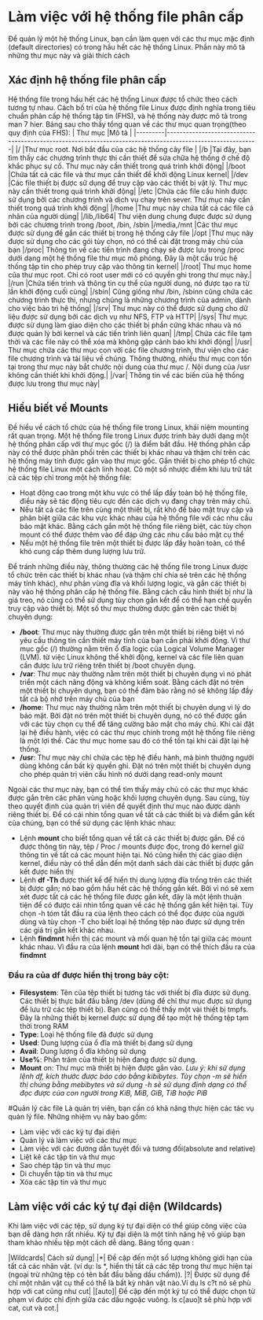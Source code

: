 # Làm việc với hệ thống file phân cấp
Để quản lý một hệ thống Linux, bạn cần làm quen với các thư mục mặc định (default directories) có trong hầu hết các hệ thống Linux. Phần này mô tả những thư mục này và giải thích cách 

## Xác định hệ thống file phân cấp
Hệ thống file trong hầu hết các hệ thống Linux được tổ chức theo cách tương tự nhau. Cách bố trí của hệ thống file Linux được định nghĩa trong tiêu chuẩn phân cấp hệ thống tập tin (FHS), và hệ thống này được mô tả trong man 7 hier.
Bảng sau cho thấy tổng quan về các thư mục quan trọng(theo quy định của FHS):
| Thư mục |Mô tả                                                                                                      |
|---------|-----------------------------------------------------------------------------------------------------------|
|/        |Thư mục root. Nơi bắt đầu của các hệ thống cây file                                                        |
|/b       |Tại đây, bạn tìm thấy các chương trình thực thi cần thiết để sửa chữa hệ thống ở chế độ khắc phục sự cố. Thư mục này cần thiết trong quá trình khởi động|
|/boot    |Chứa tất cả các file và thư mục cần thiết để khởi động Linux kernel|
|/dev	  |Các file thiết bị được sử dụng để truy cập vào các thiết bị vật lý. Thư mục này cần thiết trong quá trình khởi động|
|/etc	  |Chứa các file cấu hình được sử dụng bởi các chương trình và dịch vụ chạy trên sever. Thư mục này cần thiết trong quá trình khởi động|
|/home	  |Thư mục này chứa tất cả các file cá nhân của người dùng|
|/lib,/lib64|	Thư viện dung chung được được sử dụng bởi các chương trình trong /boot, /bin, /sbin
|/media,/mnt |Các thư mục được sử dụng để gắn các thiết bị trong hệ thống cây file
|/opt	|Thư mục này được sử dụng cho các gói tùy chọn, nó có thể cài đặt trong máy chủ của bạn
|/proc|	Thông tin về các tiến trình đang chạy sẽ được lưu trong /proc dưới dạng một hệ thống file thư mục mô phỏng. Đây là một cấu trúc hệ thống tập tin cho phép truy cập vào thông tin kernel|
|/root|	Thư mục home của thư mục root. Chỉ có root user mới có có quyền ghi trong thư mục này.|
|/run |Chứa tiến trình và thông tin cụ thể của người dung, nó được tạo ra từ lần khởi động cuối cùng|
|/sbin|	Cũng giống như /bin, /sbinn cũng chứa các chương trình thực thi, nhưng chúng là những chương trình của admin, dành cho việc bảo trì hệ thống|
|/srv|	Thư mục này có thể được sử dụng cho dữ liệu được sử dụng bởi các dịch vụ như NFS, FTP và HTTP|
|/sys|	Thư mục được sử dụng làm giao diện cho các thiết bị phần cứng khác nhau và nó được quản lý bởi kernel và các tiến trình liên quan|
|/tmp|	Chứa các file tạm thời và các file này có thể xóa mà không gặp cảnh báo khi khởi động|
|/usr|	Thư mục chứa các thư mục con với các file chương trình, thư viện cho các file chương trình và tài liệu về chúng. Thông thường, nhiều thư mục con tồn tại trong thư mục này bắt chước nội dung của thư mục /. Nội dung của /usr không cần thiết khi khởi động.|
|/var|	Thông tin về các biến của hệ thống được lưu trong thư mục này|

## Hiểu biết về Mounts
Đề hiểu về cách tổ chức của hệ thống file trong Linux, khái niệm mounting rất quan trọng. Một hệ thống file trong Linux được trình bày dưới dạng một hệ thống phân cấp với thư mục gốc (/) là điểm bắt đầu. Hệ thống phân cấp này có thể được phân phối trên các thiết bị khác nhau và thậm chí trên các hệ thống máy tính được gắn vào thư mục gốc. Gắn thiết bị cho phép tổ chức hệ thống file Linux một cách linh hoạt. Có một số nhược điểm khi lưu trữ tất cả các tệp chỉ trong một hệ thống file:
-	Hoạt động cao trong một khu vực có thể lấp đầy toàn bộ hệ thống file, điều này sẽ tác động tiêu cực đến các dịch vụ đang chạy trên máy chủ.
-	Nếu tất cả các file trên cùng một thiết bị, rất khó để bảo mật truy cập và phân biệt giữa các khu vực khác nhau của hệ thống file với các nhu cầu bảo mật khác. Bằng cách gắn một hệ thống file riêng biệt, các tùy chọn mount có thể được thêm vào để đáp ứng các nhu cầu bảo mật cụ thể
-	Nếu một hệ thống file trên một thiết bị được lấp đầy hoàn toàn, có thể khó cung cấp thêm dung lượng lưu trữ.

Để tránh những điều này, thông thường các hệ thống file trong Linux được tổ chức trên các thiết bị khác nhau (và thậm chí chia sẻ trên các hệ thống máy tính khác), như phân vùng đĩa và khối lượng logic, và gắn các thiết bị này vào hệ thống phân cấp hệ thống file. Bằng cách cấu hình thiết bị như là giá treo, nó cũng có thể sử dụng tùy chọn gắn kết để có thể hạn chế quyền truy cập vào thiết bị. Một số thư mục thường được gắn trên các thiết bị chuyên dụng:
-	**/boot**: Thư mục này thường được gắn trên một thiết bị riêng biệt vì nó
yêu cầu thông tin cần thiết máy tính của bạn cần phải khởi động. Vì thư mục gốc (/) thường nằm trên ổ đĩa logic của  Logical Volume Manager (LVM).
từ việc Linux không thể khởi động, kernel và các file liên quan cần được lưu trữ riêng trên thiết bị /boot chuyên dụng.
-	**/var**: Thư mục này thường nằm trên một thiết bị chuyên dụng vì nó phát triển một cách năng động và không kiểm soát. Bằng cách đặt nó trên một thiết bị chuyên dụng, bạn có thể đảm bảo rằng nó sẽ không lấp đầy tất cả bộ nhớ trên máy chủ của bạn
-	**/home**: Thư mục này thường nằm trên một thiết bị chuyên dụng vì lý do bảo mật. Bởi đặt nó trên một thiết bị chuyên dụng, nó có thể được gắn với các tùy chọn cụ thể để tăng cường bảo mật cho máy chủ. Khi cài đặt lại hệ điều hành, việc có các thư mục chính trong một hệ thống file riêng là một lợi thế. Các thư mục home sau đó có thể tồn tại khi cài đặt lại hệ thống.
-	**/usr**: Thư mục này chỉ chứa các tệp hệ điều hành, mà bình thường người dùng không cần bất kỳ quyền ghi. Đặt nó trên một thiết bị chuyên dụng cho phép quản trị viên cấu hình nó dưới dạng read-only mount

Ngoài các thư mục này, bạn có thể tìm thấy máy chủ có các thư mục khác được gắn trên các phân vùng hoặc khối lượng chuyên dụng. Sau cùng, tùy theo quyết định của quản trị viên để quyết định thư mục nào được dành riêng thiết bị.
Để có cái nhìn tổng quan về tất cả các thiết bị và điểm gắn kết của chúng, bạn có thể sử dụng các lệnh khác nhau:
-	Lệnh **mount** cho biết tổng quan về tất cả các thiết bị được gắn. Để có được thông tin này, tệp / Proc / mounts được đọc, trong đó kernel giữ thông tin về tất cả các mount hiện tại. Nó cũng hiển thị các giao diện kernel, điều này có thể dẫn đến một danh sách dài các thiết bị được gắn kết được hiển thị
-	Lệnh **df -Th** được thiết kế để hiển thị dung lượng đĩa trống trên các thiết bị được gắn; nó bao gồm hầu hết các hệ thống gắn kết. Bởi vì nó sẽ xem xét được tất cả các hệ thống file được gắn kết, đây là một lệnh thuận tiện để có được cái nhìn tổng quan về các hệ thống gắn kết hiện tại. Tùy chọn -h tóm tắt đầu ra của lệnh theo cách có thể đọc được của người dùng và tùy chọn -T cho biết loại hệ thống tệp nào được sử dụng trên các giá trị gắn kết khác nhau.
-	Lệnh **findmnt** hiển thị các mount và mối quan hệ tồn tại giữa các mount khác nhau. Vì đầu ra của lệnh **mount** hơi dài, bạn có thể thích đầu ra của **findmnt**


### Đầu ra của df được hiển thị trong bảy cột:
-	**Filesystem**: Tên của tệp thiết bị tương tác với thiết bị đĩa được sử dụng. Các thiết bị thực bắt đầu bằng /dev (dùng để chỉ thư mục được sử dụng để lưu trữ các tệp thiết bị). Bạn cũng có thể thấy một vài thiết bị tmpfs. Đây là những thiết bị kernel được sử dụng để tạo một hệ thống tệp tạm thời trong RAM
-	**Type**: Loại hệ thống file đã được sử dụng
-	**Used**: Dung lượng của ổ đĩa mà thiết bị đang sử dụng
-	**Avail**: Dung lượng ổ đĩa không sử dụng
-	**Use%**: Phần trăm của thiết bị hiện đang được sử dụng.
-	**Mount** on: Thư mục mà thiết bị hiện được gắn vào.
*Lưu ý: khi sử dụng lệnh df, kích thước được báo cáo bằng kibibytes. Tùy chọn -m sẽ hiển thị chúng bằng mebibytes và sử dụng -h sẽ sử dụng định dạng có thể đọc được của con người trong KiB, MiB, GiB, TiB hoặc PiB*

#Quản lý các file
Là quản trị viên, bạn cần có khả năng thực hiện các tác vụ quản lý file. Những nhiệm vụ này bao gồm:
-	Làm việc với các ký tự đại diện
-	Quản lý và làm việc với các thư mục
-	Làm việc với các đường dẫn tuyệt đối và tương đối(absolute and relative)
-	Liệt kê các tập tin và thư mục
-	Sao chép tập tin và thư mục
-	Di chuyển tập tin và thư mục
-	Xóa các tập tin và thư mục

## Làm việc với các ký tự đại diện (Wildcards)
Khi làm việc với các tệp, sử dụng ký tự đại diện có thể giúp công việc của bạn dễ dàng hơn rất nhiều. Ký tự đại diện là một tính năng hệ vỏ giúp bạn tham khảo nhiều tệp một cách dễ dàng.
Bảng tổng quan :

|Wildcards|	Cách sử dụng|
|*|	Đề cập đến một số lượng không giới hạn của tất cả các nhân vật. (ví dụ: ls *, hiển thị tất cả các tệp trong thư mục hiện tại (ngoại trừ những tệp có tên bắt đầu bằng dấu chấm)).
|?|	Được sử dụng để chỉ một nhân vật cụ thể có thể là bất kỳ nhân vật nào.Ví dụ ls c?t nó sẽ phù hợp với cat cũng như cut|
|[auto]|	Đề cập đến một ký tự có thể được chọn từ phạm vi được chỉ định giữa các dấu ngoặc vuông. ls c[auo]t sẽ phù hợp với cat, cut và cot.|




 

